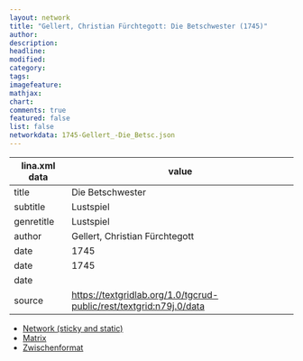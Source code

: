 ```yaml
---
layout: network
title: "Gellert, Christian Fürchtegott: Die Betschwester (1745)"
author:
description:
headline:
modified:
category:
tags:
imagefeature: 
mathjax: 
chart: 
comments: true
featured: false
list: false
networkdata: 1745-Gellert_-Die_Betsc.json
---
```

lina.xml data  | value
------------- | -------------
title|Die Betschwester
subtitle|Lustspiel
genretitle|Lustspiel
author|Gellert, Christian Fürchtegott
date|1745
date|1745
date|
source|https://textgridlab.org/1.0/tgcrud-public/rest/textgrid:n79j.0/data


* [Network (sticky and static)](/network124)
* [Matrix](/matrix124)
* [Zwischenformat](/lina124 )
